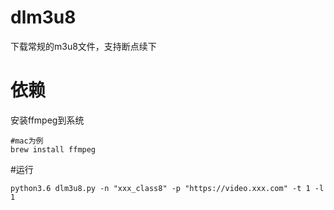 # dlm3u8
下载常规的m3u8文件，支持断点续下

# 依赖
安装ffmpeg到系统
```
#mac为例
brew install ffmpeg
```


#运行
```
python3.6 dlm3u8.py -n "xxx_class8" -p "https://video.xxx.com" -t 1 -l 1
```